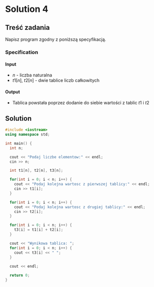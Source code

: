 # Solution 4

## Treść zadania

Napisz program zgodny z poniższą specyfikacją.

### Specification

#### Input

* $n$ - liczba naturalna
* $t1[n],\ t2[n]$ - dwie tablice liczb całkowitych

#### Output

* Tablica powstała poprzez dodanie do siebie wartości z tablic $t1$ i $t2$ 

## Solution

```cpp
#include <iostream>
using namespace std;

int main() {
  int n;

  cout << "Podaj liczbe elementow:" << endl;
  cin >> n;

  int t1[n], t2[n], t3[n];

  for(int i = 0; i < n; i++) {
    cout << "Podaj kolejna wartosc z pierwszej tablicy:" << endl;
    cin >> t1[i];
  }

  for(int i = 0; i < n; i++) {
    cout << "Podaj kolejna wartosc z drugiej tablicy:" << endl;
    cin >> t2[i];
  }

  for(int i = 0; i < n; i++) {
    t3[i] = t1[i] + t2[i];
  }

  cout << "Wynikowa tablica: ";
  for(int i = 0; i < n; i++) {
    cout << t3[i] << " ";
  }
  
  cout << endl;

  return 0;
}
```